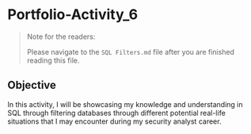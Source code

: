 # Portfolio-Activity_6

> Note for the readers:  
>
> Please navigate to the `SQL Filters.md` file after you are finished reading this file.

## Objective

In this activity, I will be showcasing my knowledge and understanding in SQL through filtering databases through different potential real-life situations that I may encounter during my security analyst career.

